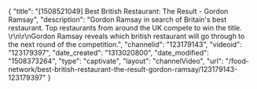{
    "title": "[1508521049] Best British Restaurant: The Result - Gordon Ramsay",
    "description": "Gordon Ramsay in search of Britain's best restaurant. Top restaurants from around the UK compete to win the title. \r\n\r\nGordon Ramsay reveals which british restaurant will go through to the next round of the competition.",
    "channelid": "123179143",
    "videoid": "123179397",
    "date_created": "1313020800",
    "date_modified": "1508373264",
    "type": "captivate",
    "layout": "channelVideo",
    "url": "\/food-network\/best-british-restaurant-the-result-gordon-ramsay\/123179143-123179397"
}